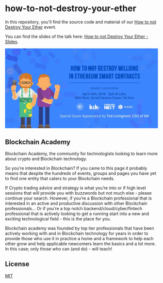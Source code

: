 # how-to-not-destroy-your-ether

In this repository, you'll find the source code and material of our [How to not Destroy Your Ether](https://www.facebook.com/events/1525826274210212/) event.

You can find the slides of the talk here: [How to not Destroy Your Ether - Slides](TBD).

![How to not Destroy Your Ether](images/event.jpg)

## Blockchain Academy

Blockchain Academy, the community for technologists looking to learn more about crypto and Blockchain technology.

So you’re interested in Blockchain? If you came to this page it probably means that despite the hundreds of events, groups and pages you have yet to find one entity that caters to your Blockchain needs.

If Crypto trading advice and strategy is what you’re into or if high level sessions that will provide you with buzzwords but not much else - please continue your search. However, if you’re a Blockchain professional that is interested in an active and productive discussion with other Blockchain professionals… Or if you’re a top notch backend/cloud/cyber/fintech professional that is actively looking to get a running start into a new and exciting technological field - this is the place for you.

Blockchain academy was founded by top tier professionals that have been actively working with and in Blockchain technology for years in order to provide those who use it in practice a home and a framework to help each other grow and help applicable newcomers learn the basics and a lot more. In this case; only those who can (and do) - will teach!

## License

[MIT](LICENSE)
